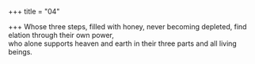 +++
title = "04"

+++
Whose three steps, filled with honey, never becoming depleted, find  elation through their own power,  
who alone supports heaven and earth in their three parts and all living  beings.  